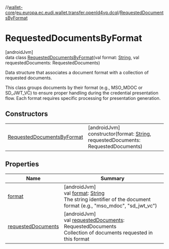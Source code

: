 //[wallet-core](../../../index.md)/[eu.europa.ec.eudi.wallet.transfer.openId4vp.dcql](../index.md)/[RequestedDocumentsByFormat](index.md)

# RequestedDocumentsByFormat

[androidJvm]\
data class [RequestedDocumentsByFormat](index.md)(val format: [String](https://kotlinlang.org/api/latest/jvm/stdlib/kotlin-stdlib/kotlin/-string/index.html), val requestedDocuments: RequestedDocuments)

Data structure that associates a document format with a collection of requested documents.

This class groups documents by their format (e.g., MSO_MDOC or SD_JWT_VC) to ensure proper handling during the credential presentation flow. Each format requires specific processing for presentation generation.

## Constructors

| | |
|---|---|
| [RequestedDocumentsByFormat](-requested-documents-by-format.md) | [androidJvm]<br>constructor(format: [String](https://kotlinlang.org/api/latest/jvm/stdlib/kotlin-stdlib/kotlin/-string/index.html), requestedDocuments: RequestedDocuments) |

## Properties

| Name | Summary |
|---|---|
| [format](format.md) | [androidJvm]<br>val [format](format.md): [String](https://kotlinlang.org/api/latest/jvm/stdlib/kotlin-stdlib/kotlin/-string/index.html)<br>The string identifier of the document format (e.g., &quot;mso_mdoc&quot;, &quot;sd_jwt_vc&quot;) |
| [requestedDocuments](requested-documents.md) | [androidJvm]<br>val [requestedDocuments](requested-documents.md): RequestedDocuments<br>Collection of documents requested in this format |
